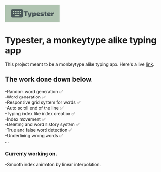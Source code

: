 ![plot](./typester_icon.png)

# Typester, a monkeytype alike typing app

This project meant to be a monkeytype alike typing app. Here's a live [link](https://github.com/facebook/create-react-app).

## The work done down below.

-Random word generation ✅  
-Word generation ✅  
-Responsive grid system for words ✅  
-Auto scroll end of the line ✅  
-Typing index like index creation ✅  
-Index movement ✅  
-Deleting and word history system ✅  
-True and false word detection ✅  
-Underlining wrong words ✅  
...

### Currenty working on.

-Smooth index animaton by linear interpolation.
